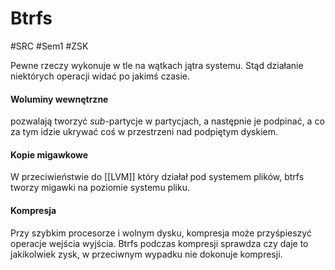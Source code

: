 # Btrfs
#SRC #Sem1 #ZSK 

Pewne rzeczy wykonuje w tle na wątkach jątra systemu. Stąd działanie niektórych operacji widać po jakimś czasie.
#### Woluminy wewnętrzne
pozwalają tworzyć _sub_-partycje w partycjach, a następnie je podpinać, a co za tym idzie ukrywać coś w przestrzeni nad podpiętym dyskiem.

#### Kopie migawkowe
W przeciwieństwie do [[LVM]] który działał pod systemem plików, btrfs tworzy migawki na poziomie systemu pliku. 

#### Kompresja
Przy szybkim procesorze i wolnym dysku, kompresja może przyśpieszyć operacje wejścia wyjścia. Btrfs podczas kompresji sprawdza czy daje to jakikolwiek zysk, w przeciwnym wypadku nie dokonuje kompresji.